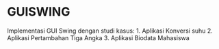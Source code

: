 # GUISWING
Implementasi  GUI Swing dengan studi kasus: 1. Aplikasi Konversi suhu 2. Aplikasi Pertambahan Tiga Angka 3. Aplikasi Biodata Mahasiswa
